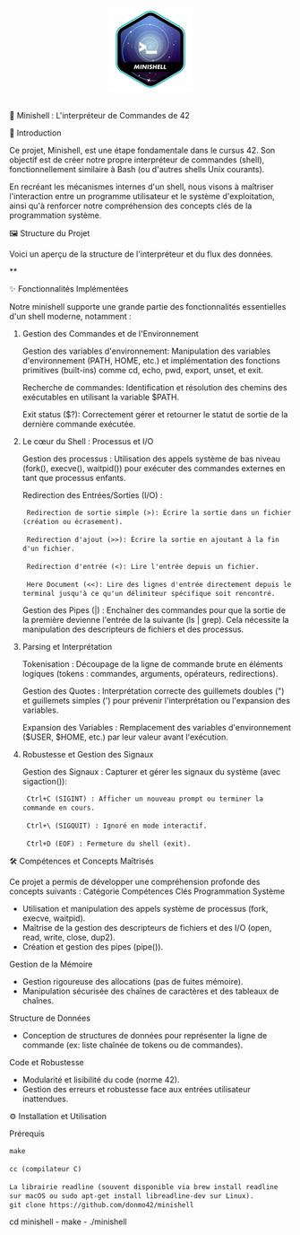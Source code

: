 <div align="center">
  <img src="./minishelle.png" alt="(minishell)" />
</div>

</br>



🐚 Minishell : L'interpréteur de Commandes de 42

🚀 Introduction

Ce projet, Minishell, est une étape fondamentale dans le cursus 42. Son objectif est de créer notre propre interpréteur de commandes (shell), fonctionnellement similaire à Bash (ou d'autres shells Unix courants).

En recréant les mécanismes internes d'un shell, nous visons à maîtriser l'interaction entre un programme utilisateur et le système d'exploitation, ainsi qu'à renforcer notre compréhension des concepts clés de la programmation système.

🖼️ Structure du Projet

Voici un aperçu de la structure de l'interpréteur et du flux des données.

**

✨ Fonctionnalités Implémentées

Notre minishell supporte une grande partie des fonctionnalités essentielles d'un shell moderne, notamment :

1. Gestion des Commandes et de l'Environnement

    Gestion des variables d'environnement: Manipulation des variables d'environnement (PATH, HOME, etc.) et implémentation des fonctions primitives (built-ins) comme cd, echo, pwd, export, unset, et exit.

    Recherche de commandes: Identification et résolution des chemins des exécutables en utilisant la variable $PATH.

    Exit status ($?): Correctement gérer et retourner le statut de sortie de la dernière commande exécutée.

2. Le cœur du Shell : Processus et I/O

    Gestion des processus : Utilisation des appels système de bas niveau (fork(), execve(), waitpid()) pour exécuter des commandes externes en tant que processus enfants.

    Redirection des Entrées/Sorties (I/O) :

        Redirection de sortie simple (>): Écrire la sortie dans un fichier (création ou écrasement).

        Redirection d'ajout (>>): Écrire la sortie en ajoutant à la fin d'un fichier.

        Redirection d'entrée (<): Lire l'entrée depuis un fichier.

        Here Document (<<): Lire des lignes d'entrée directement depuis le terminal jusqu'à ce qu'un délimiteur spécifique soit rencontré.

    Gestion des Pipes (|) : Enchaîner des commandes pour que la sortie de la première devienne l'entrée de la suivante (ls | grep). Cela nécessite la manipulation des descripteurs de fichiers et des processus.

3. Parsing et Interprétation

    Tokenisation : Découpage de la ligne de commande brute en éléments logiques (tokens : commandes, arguments, opérateurs, redirections).

    Gestion des Quotes : Interprétation correcte des guillemets doubles (") et guillemets simples (') pour prévenir l'interprétation ou l'expansion des variables.

    Expansion des Variables : Remplacement des variables d'environnement ($USER, $HOME, etc.) par leur valeur avant l'exécution.

4. Robustesse et Gestion des Signaux

    Gestion des Signaux : Capturer et gérer les signaux du système (avec sigaction()):

        Ctrl+C (SIGINT) : Afficher un nouveau prompt ou terminer la commande en cours.

        Ctrl+\ (SIGQUIT) : Ignoré en mode interactif.

        Ctrl+D (EOF) : Fermeture du shell (exit).

🛠️ Compétences et Concepts Maîtrisés

Ce projet a permis de développer une compréhension profonde des concepts suivants :
Catégorie	Compétences Clés
Programmation Système	<ul><li>Utilisation et manipulation des appels système de processus (fork, execve, waitpid).</li><li>Maîtrise de la gestion des descripteurs de fichiers et des I/O (open, read, write, close, dup2).</li><li>Création et gestion des pipes (pipe()).</li></ul>
Gestion de la Mémoire	<ul><li>Gestion rigoureuse des allocations (pas de fuites mémoire).</li><li>Manipulation sécurisée des chaînes de caractères et des tableaux de chaînes.</li></ul>
Structure de Données	<ul><li>Conception de structures de données pour représenter la ligne de commande (ex: liste chaînée de tokens ou de commandes).</li></ul>
Code et Robustesse	<ul><li>Modularité et lisibilité du code (norme 42).</li><li>Gestion des erreurs et robustesse face aux entrées utilisateur inattendues.</li></ul>
⚙️ Installation et Utilisation

Prérequis

    make

    cc (compilateur C)

    La librairie readline (souvent disponible via brew install readline sur macOS ou sudo apt-get install libreadline-dev sur Linux).
    git clone https://github.com/donmo42/minishell
cd minishell - 
make -
./minishell